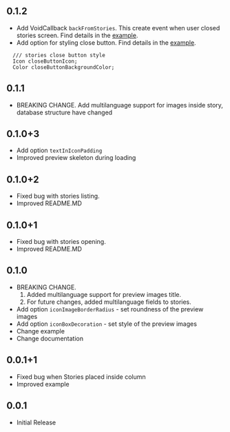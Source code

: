 ## 0.1.2

* Add VoidCallback `backFromStories`. This create event when user closed stories screen. Find details in the [example](https://github.com/awaik/flutter_instagram_stories/blob/master/example/lib/main.dart).
* Add option for styling close button. Find details in the [example](https://github.com/awaik/flutter_instagram_stories/blob/master/example/lib/main.dart).
```
  /// stories close button style
  Icon closeButtonIcon;
  Color closeButtonBackgroundColor;
```

## 0.1.1

* BREAKING CHANGE. Add multilanguage support for images inside story, database structure have changed

## 0.1.0+3

* Add option `textInIconPadding`
* Improved preview skeleton during loading

## 0.1.0+2

* Fixed bug with stories listing.
* Improved README.MD

## 0.1.0+1

* Fixed bug with stories opening.
* Improved README.MD

## 0.1.0

* BREAKING CHANGE.
  1. Added multilanguage support for preview images title.
  2. For future changes, added multilanguage fields to stories.
* Add option `iconImageBorderRadius` - set roundness of the preview images
* Add option `iconBoxDecoration` - set style of the preview images
* Change example
* Change documentation


## 0.0.1+1

* Fixed bug when Stories placed inside column
* Improved example


## 0.0.1

* Initial Release
